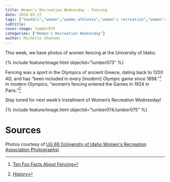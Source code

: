 ```yaml
---
title: Women's Recreation Wednesday - Fencing
date: 2020-05-27
tags: ["Vandals","women","women athletes","women's recreation","women's sports","women in sports","women's recreation Wednesday","moscou","university history","university archives"]
subtitle: 
cover-image: lumber074
categories: ["Women's Recreation Wednesday"]
author: Michelle Shannon
---
```


This week, we have photos of women fencing at the
University of Idaho. 

{% include feature/image.html objectid="lumber073" %}

Fencing was a sport in the Olympics of ancient Greece,
dating back to 1200 AD, and has “been included in every [modern] Olympic game
since 1898.”[^1] In
modern Olympics, “women’s fencing entered the Games in 1924 in Paris.”[^2]

Stay tuned for next week’s installment of Women’s
Recreation Wednesday!

{% include feature/image.html objectid="lumber074;lumber075" %}

# Sources

Photos courtesy of [UG 69 (University of Idaho Women's Recreation Association Photographs)](http://archiveswest.orbiscascade.org/ark:/80444/xv152953/op=fstyle.aspx?t=k&amp;q=)

[^1]: [Ten Fun Facts About Fencing](http://www.10-facts-about.com/Fencing/id/73)
[^2]: [History](https://www.olympic.org/fencing-equipment-and-history)
